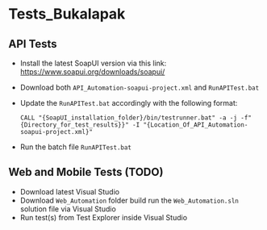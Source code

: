 # Tests_Bukalapak

## API Tests
- Install the latest SoapUI version via this link: https://www.soapui.org/downloads/soapui/
- Download both `API_Automation-soapui-project.xml` and `RunAPITest.bat`
- Update the `RunAPITest.bat` accordingly with the following format:


      CALL "{SoapUI_installation_folder}/bin/testrunner.bat" -a -j -f"{Directory_for_test_results}}" -I "{Location_Of_API_Automation-soapui-project.xml}"
- Run the batch file `RunAPITest.bat`





## Web and Mobile Tests (TODO)
- Download latest Visual Studio
- Download `Web_Automation` folder build run the `Web_Automation.sln` solution file via Visual Studio
- Run test(s) from Test Explorer inside Visual Studio
